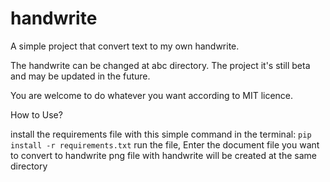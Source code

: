 # handwrite
A simple project that convert text to my own handwrite.

The handwrite can be changed at abc directory.
The project it's still beta and may be updated in the future.

You are welcome to do whatever you want according to MIT licence.

How to Use?

install the requirements file with this simple command in the terminal: `pip install -r requirements.txt`
run the file,
Enter the document file you want to convert to handwrite
png file with handwrite will be created at the same directory

